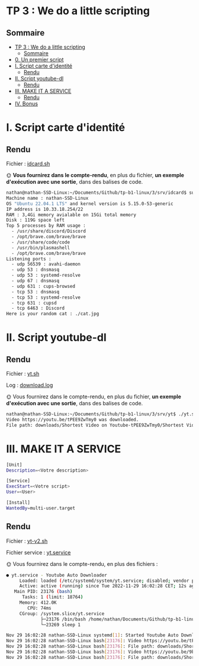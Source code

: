 # TP 3 : We do a little scripting

## Sommaire

- [TP 3 : We do a little scripting](#tp-3--we-do-a-little-scripting)
  - [Sommaire](#sommaire)
- [0. Un premier script](#0-un-premier-script)
- [I. Script carte d'identité](#i-script-carte-didentité)
  - [Rendu](#rendu)
- [II. Script youtube-dl](#ii-script-youtube-dl)
  - [Rendu](#rendu-1)
- [III. MAKE IT A SERVICE](#iii-make-it-a-service)
  - [Rendu](#rendu-2)
- [IV. Bonus](#iv-bonus)

# I. Script carte d'identité

## Rendu

Fichier : [idcard.sh](/3/srv/idcard/idcard.sh)

🌞 **Vous fournirez dans le compte-rendu**, en plus du fichier, **un exemple d'exécution avec une sortie**, dans des balises de code.

```bash
nathan@nathan-SSD-Linux:~/Documents/Github/tp-b1-linux/3/srv/idcard$ sudo ./idcard.sh 
Machine name : nathan-SSD-Linux
OS "Ubuntu 22.04.1 LTS" and kernel version is 5.15.0-53-generic
IP address is 10.33.18.254/22
RAM : 3,4Gi memory avialable on 15Gi total memory
Disk : 119G space left
Top 5 processes by RAM usage :
  - /usr/share/discord/Discord
  - /opt/brave.com/brave/brave
  - /usr/share/code/code
  - /usr/bin/plasmashell
  - /opt/brave.com/brave/brave
Listening ports :
  - udp 56539 : avahi-daemon
  - udp 53 : dnsmasq
  - udp 53 : systemd-resolve
  - udp 67 : dnsmasq
  - udp 631 : cups-browsed
  - tcp 53 : dnsmasq
  - tcp 53 : systemd-resolve
  - tcp 631 : cupsd
  - tcp 6463 : Discord
Here is your random cat : ./cat.jpg
```

# II. Script youtube-dl

## Rendu

Fichier : [yt.sh](/3/srv/yt/yt.sh)

Log : [download.log](/3/srv/yt/download.log)

🌞 Vous fournirez dans le compte-rendu, en plus du fichier, **un exemple d'exécution avec une sortie**, dans des balises de code.

```bash
nathan@nathan-SSD-Linux:~/Documents/Github/tp-b1-linux/3/srv/yt$ ./yt.sh https://youtu.be/tPEE9ZwTmy0
Video https://youtu.be/tPEE9ZwTmy0 was downloaded.
File path: downloads/Shortest Video on Youtube-tPEE9ZwTmy0/Shortest Video on Youtube-tPEE9ZwTmy0.mp4
```

# III. MAKE IT A SERVICE

```bash
[Unit]
Description=<Votre description>

[Service]
ExecStart=<Votre script>
User=<User>

[Install]
WantedBy=multi-user.target
```

## Rendu

Fichier : [yt-v2.sh](/3/srv/yt/yt-v2.sh)

Fichier service : [yt.service](/3/srv/yt/yt.service)

🌞 Vous fournirez dans le compte-rendu, en plus des fichiers :

```bash
● yt.service - Youtube Auto Downloader
     Loaded: loaded (/etc/systemd/system/yt.service; disabled; vendor preset: enabled)
     Active: active (running) since Tue 2022-11-29 16:02:28 CET; 12s ago
   Main PID: 23176 (bash)
      Tasks: 1 (limit: 18764)
     Memory: 412.0K
        CPU: 74ms
     CGroup: /system.slice/yt.service
             ├─23176 /bin/bash /home/nathan/Documents/Github/tp-b1-linux/3/srv/yt-2/yt-2.sh
             └─23269 sleep 1
```

```bash
Nov 29 16:02:28 nathan-SSD-Linux systemd[1]: Started Youtube Auto Downloader.
Nov 29 16:02:28 nathan-SSD-Linux bash[23176]: Video https://youtu.be/tPEE9ZwTmy0 was downloaded.
Nov 29 16:02:28 nathan-SSD-Linux bash[23176]: File path: downloads/Shortest Video on Youtube-tPEE9ZwTmy0/Shortest Video on Youtube-tPEE9ZwTmy0.mp4
Nov 29 16:02:28 nathan-SSD-Linux bash[23176]: Video https://youtu.be/9bZkp7q19f0 was downloaded.
Nov 29 16:02:28 nathan-SSD-Linux bash[23176]: File path: downloads/Shortest Video on Youtube-9bZkp7q19f0/Shortest Video on Youtube-9bZkp7q19f0.mp4
```